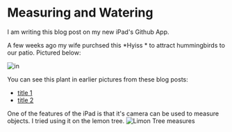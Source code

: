 # Measuring and Watering
I am writing this blog post on my new iPad's Github App.

A few weeks ago my wife purchsed this *Hyiss * to attract
hummingbirds to our patio. Pictured below:

![ in ](/imgs/020240509-hythese-plant.png)

You can see this plant in earlier pictures from these
blog posts:

* [title 1]()
* [title 2]()

One of the features of the iPad is that it's camera can
be used to measure objects. I tried using it on the 
lemon tree.
![Limon Tree measures](/imgs/02023409-lemon-tree.png)